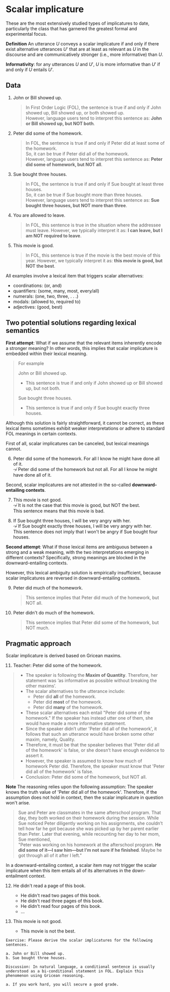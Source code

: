 # Scalar implicature 

These are the most extensively studied types of implicatures to date, particularly the class that has garnered the greatest formal and experimental focus.

**Definition** An utterance *U* conveys a scalar implicature if and only if there exist alternative utterances *U*' that are at least as relevant as *U* in the discourse and are communicatively stronger (i.e., more informative) than *U*.

**Informativity**: for any utterances $U$ and $U'$, $U$ is more informative than $U'$ if and only if $U$ entails $U'$. 

## Data

1. John or Bill showed up.

   > In First Order Logic (FOL), the sentence is true if and only if John showed up, Bill showed up, or both showed up. <br>
   > However, language users tend to interpret this sentence as: **John or Bill showed up, but NOT both**.

2. Peter did some of the homework.

   > In FOL, the sentence is true if and only if Peter did at least some of the homework. <br>
   > So, it can be true if Peter did all of the homework. <br>
   > However, language users tend to interpret this sentence as: **Peter did some of homework, but NOT all**.

3. Sue bought three houses.

   > In FOL, the sentence is true if and only if Sue bought at least three houses. <br>
   > So, it can be true if Sue bought more than three houses. <br>
   > However, language users tend to interpret this sentence as: **Sue bought three houses, but NOT more than three**.

4. You are allowed to leave.

   > In FOL, this sentence is true in the situation where the addressee must leave.
   > However, we typically interpret it as: **I can leave, but I am NOT required to leave**.

5. This movie is good.

   > In FOL, this sentence is true if the movie is the best movie of this year.
   > However, we typically interpret it as: **this movie is good, but NOT the best**.

All examples involve a lexical item that triggers scalar alternatives: 

- coordinations: (or, and)
- quantifiers: (some, many, most, every/all)
- numerals: (one, two, three, . . .)
- modals: (allowed to, required to)
- adjectives: (good, best)

## Two potential solutions regarding lexical semantics

**First attempt**: What if we assume that the relevant items inherently encode a stronger meaning? In other words, this implies that scalar implicature is embedded within their lexical meaning.

> For example 
>
> John or Bill showed up. 
> - This sentence is true if and only if John showed up or Bill showed up, but not both.
>
> Sue bought three houses.
> - This sentence is true if and only if Sue bought exactly three houses. 

Although this solution is fairly straightforward, it cannot be correct, as these lexical items sometimes exhibit weaker interpretations or adhere to standard FOL meanings in certain contexts.

First of all, scalar implicatures can be canceled, but lexical meanings cannot. 

6. Peter did some of the homework. For all I know he might have done all of it. <br>
   $\not\leadsto$ Peter did some of the homework but not all. For all I know he might have done all of it. 

Second, scalar implicatures are not attested in the so-called **downward-entailing contexts**. 

7. This movie is not good. <br>
   $\not\leadsto$ It is not the case that this movie is good, but NOT the best. <br>
   This sentence means that this movie is bad. 

8. If Sue bought three houses, I will be very angry with her. <br>
   $\not\leadsto$ If Sue bought exactly three houses, I will be very angry with her. <br>
   This sentence does not imply that I won't be angry if Sue bought four houses.

 
**Second attempt**: What if those lexical items are ambiguous between a strong and a weak meaning, with the two interpretations emerging in different contexts? Specifically, strong meanings are blocked in the downward-entailing contexts. 

However, this lexical ambiguity solution is empirically insufficient, because scalar implicatures are reversed in downward-entailing contexts.   

9. Peter did much of the homework.

   > This sentence implies that Peter did much of the homework, but NOT all.

10. Peter didn't do much of the homework.

    > This sentence implies that Peter did some of the homework, but NOT much.

## Pragmatic approach 

Scalar implicature is derived based on Gricean maxims. 

11. Teacher: Peter did some of the homework.
 
> - The speaker is following the **Maxim of Quantity**.  Therefore, her statement was ‘as informative as possible without breaking the other maxims’.
> - The scalar alternatives to the utterance include:
>   - Peter did **all** of the homework. 
>   - Peter did **most** of the homework.
>   - Peter did **many** of the homework.
> - These scalar alternatives each entail "Peter did some of the homework." If the speaker has instead utter one of them, she would have made a more informative statement.
> - Since the speaker didn’t utter 'Peter did all of the homework', it follows that such an utterance would have broken some other maxim, namely, Quality.
> - Therefore, it must be that the speaker believes that 'Peter did all of the homework' is false, or she doesn’t have enough evidence to assert it.
> - However, the speaker is assumed to know how much of homework Peter did.  Therefore, the speaker must know that 'Peter did all of the homework' is false.
> - Conclusion: Peter did some of the homework, but NOT all.  

**Note** The reasoning relies upon the following assumption: The speaker knows the truth value of 'Peter did all of the homework'. Therefore, if the assumption does not hold in context, then the scalar implicature in question won't arise. 

> Sue and Peter are classmates in the same afterschool program. That day, they both worked on their homework during the session. While Sue noticed Peter diligently working on his assignments, she couldn’t tell how far he got because she was picked up by her parent earlier than Peter. Later that evening, while recounting her day to her mom, Sue mentioned, <br>
> "Peter was working on his homework at the afterschool program. **He did some of it—I saw him—but I’m not sure if he finished**. Maybe he got through all of it after I left."

In a downward-entailing context, a scalar item may not trigger the scalar implicature when this item entails all of its alternatives in the down-entailment context. 

12. He didn't read a page of this book.
    
    - He didn't read two pages of this book.
    - He didn't read three pages of this book.
    - He didn't read four pages of this book.
    - ...

13. This movie is not good.

    - This movie is not the best. 

```
Exercise: Please derive the scalar implicatures for the following sentences.

a. John or Bill showed up.
b. Sue bought three houses.
```

```
Discussion: In natural language, a conditional sentence is usually understood as a bi-conditional statement in FOL. Explain this phenomenon using Gricean reasoning.

a. If you work hard, you will secure a good grade.
```
